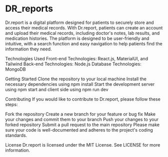 # DR_reports


Dr.report is a digital platform designed for patients to securely store and access their medical records. With Dr.report, patients can create an account and upload their medical records, including doctor's notes, lab results, and medication histories. The platform is designed to be user-friendly and intuitive, with a search function and easy navigation to help patients find the information they need.

Technologies Used
Front-end Technologies: React.js, MaterialUI, and Tailwind
Back-end Technologies: Node.js
Database Technologies: MongoDB


Getting Started
Clone the repository to your local machine
Install the necessary dependencies using npm install
Start the development server using npm start and client side using npm run dev


Contributing
If you would like to contribute to Dr.report, please follow these steps:

Fork the repository
Create a new branch for your feature or bug fix
Make your changes and commit them to your branch
Push your changes to your forked repository
Submit a pull request to the main repository
Please make sure your code is well-documented and adheres to the project's coding standards.

License
Dr.report is licensed under the MIT License. See LICENSE for more information.

